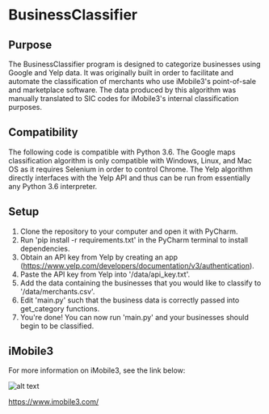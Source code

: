 # BusinessClassifier


## Purpose

The BusinessClassifier program is designed to categorize businesses using Google and Yelp data. It was originally built in order to facilitate and automate the classification of merchants who use iMobile3's point-of-sale and marketplace software. The data produced by this algorithm was manually translated to SIC codes for iMobile3's internal classification purposes.

## Compatibility

The following code is compatible with Python 3.6. The Google maps classification algorithm is only compatible with Windows, Linux, and Mac OS as it requires Selenium in order to control Chrome. The Yelp algorithm directly interfaces with the Yelp API and thus can be run from essentially any Python 3.6 interpreter.

## Setup

1. Clone the repository to your computer and open it with PyCharm.
2. Run 'pip install -r requirements.txt' in the PyCharm terminal to install dependencies.
3. Obtain an API key from Yelp by creating an app (https://www.yelp.com/developers/documentation/v3/authentication).
4. Paste the API key from Yelp into '/data/api_key.txt'.
5. Add the data containing the businesses that you would like to classify to '/data/merchants.csv'.
6. Edit 'main.py' such that the business data is correctly passed into get_category functions.
7. You're done! You can now run 'main.py' and your businesses should begin to be classified.

## iMobile3

For more information on iMobile3, see the link below:

![alt text](https://www.imobile3.com/wp-content/uploads/2015/05/nav-logo-imobile3-dark-2x.png.pagespeed.ce.xYqpQD5-kC.png)

https://www.imobile3.com/
